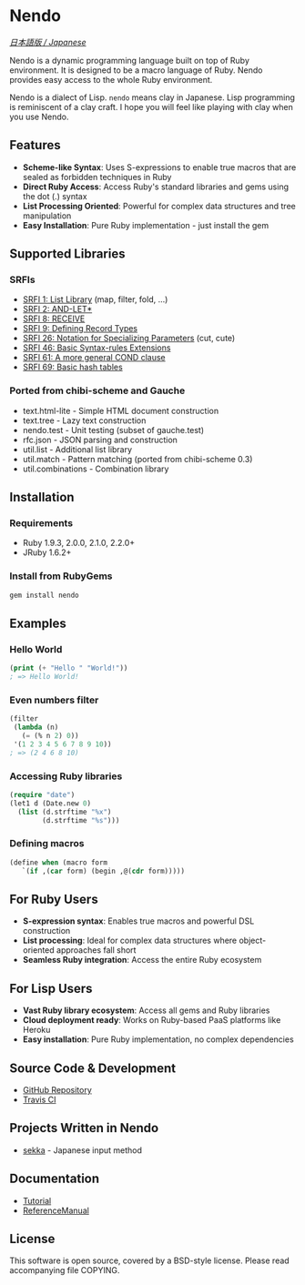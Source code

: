 # Nendo

*[日本語版 / Japanese](README.ja.md)*

Nendo is a dynamic programming language built on top of Ruby environment. It is designed to be a macro language of Ruby. Nendo provides easy access to the whole Ruby environment.

Nendo is a dialect of Lisp. `nendo` means clay in Japanese. Lisp programming is reminiscent of a clay craft. I hope you will feel like playing with clay when you use Nendo.

## Features

- **Scheme-like Syntax**: Uses S-expressions to enable true macros that are sealed as forbidden techniques in Ruby
- **Direct Ruby Access**: Access Ruby's standard libraries and gems using the dot (.) syntax
- **List Processing Oriented**: Powerful for complex data structures and tree manipulation
- **Easy Installation**: Pure Ruby implementation - just install the gem

## Supported Libraries

### SRFIs
- [SRFI 1: List Library](http://srfi.schemers.org/srfi-1/srfi-1.html) (map, filter, fold, ...)
- [SRFI 2: AND-LET*](http://srfi.schemers.org/srfi-2/srfi-2.html)
- [SRFI 8: RECEIVE](http://srfi.schemers.org/srfi-8/srfi-8.html)
- [SRFI 9: Defining Record Types](http://srfi.schemers.org/srfi-9/srfi-9.html)
- [SRFI 26: Notation for Specializing Parameters](http://srfi.schemers.org/srfi-26/srfi-26.html) (cut, cute)
- [SRFI 46: Basic Syntax-rules Extensions](http://srfi.schemers.org/srfi-46/srfi-46.html)
- [SRFI 61: A more general COND clause](http://srfi.schemers.org/srfi-61/srfi-61.html)
- [SRFI 69: Basic hash tables](http://srfi.schemers.org/srfi-69/srfi-69.html)

### Ported from chibi-scheme and Gauche
- text.html-lite - Simple HTML document construction
- text.tree - Lazy text construction
- nendo.test - Unit testing (subset of gauche.test)
- rfc.json - JSON parsing and construction
- util.list - Additional list library
- util.match - Pattern matching (ported from chibi-scheme 0.3)
- util.combinations - Combination library

## Installation

### Requirements
- Ruby 1.9.3, 2.0.0, 2.1.0, 2.2.0+
- JRuby 1.6.2+

### Install from RubyGems
```bash
gem install nendo
```

## Examples

### Hello World
```lisp
(print (+ "Hello " "World!"))
; => Hello World!
```

### Even numbers filter
```lisp
(filter
 (lambda (n)
   (= (% n 2) 0))
 '(1 2 3 4 5 6 7 8 9 10))
; => (2 4 6 8 10)
```

### Accessing Ruby libraries
```lisp
(require "date")
(let1 d (Date.new 0)
  (list (d.strftime "%x")
        (d.strftime "%s")))
```

### Defining macros
```lisp
(define when (macro form
   `(if ,(car form) (begin ,@(cdr form)))))
```

## For Ruby Users

- **S-expression syntax**: Enables true macros and powerful DSL construction
- **List processing**: Ideal for complex data structures where object-oriented approaches fall short
- **Seamless Ruby integration**: Access the entire Ruby ecosystem

## For Lisp Users

- **Vast Ruby library ecosystem**: Access all gems and Ruby libraries
- **Cloud deployment ready**: Works on Ruby-based PaaS platforms like Heroku
- **Easy installation**: Pure Ruby implementation, no complex dependencies

## Source Code & Development

- [GitHub Repository](http://github.com/kiyoka/nendo)
- [Travis CI](http://travis-ci.org/#!/kiyoka/nendo/builds/79961)

## Projects Written in Nendo

- [sekka](http://github.com/kiyoka/sekka) - Japanese input method

## Documentation

- [Tutorial](docs/Tutorial.md)
- [ReferenceManual](docs/ReferenceManual.md)

## License

This software is open source, covered by a BSD-style license. Please read accompanying file COPYING.




